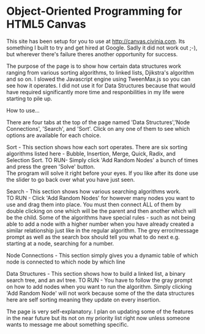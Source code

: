 Object-Oriented Programming for HTML5 Canvas
================


This site has been setup for you to use at http://canvas.civinia.com.  Its something I built to try and get hired
at Google. Sadly it did not work out ;-), but wherever there's failure theres another opportunity for success.

The purpose of the page is to show how certain data structures work ranging from various sorting algorithms, to linked lists,
Djikstra's algorithm and so on.  I slowed the Javascript engine using TweenMax.js so you can see how it operates.  I did not 
use it for Data Structures because that would have required significantly more time and responbilities in my life were starting to 
pile up.

How to use...

There are four tabs at the top of the page named 'Data Structures','Node Connections', 'Search', and 'Sort'. Click
on any one of them to see which options are available for each choice.

Sort - This section shows how each sort operates.  There are six sorting algorithms listed here -  Bubble, Insertion,            Merge, Quick, Radix, and Selection Sort.
       TO RUN- Simply click 'Add Random Nodes' a bunch of times and press the green 'Solve' button.  
       The program will solve it right before your eyes.  If you like after its done use the slider to go back over what         you have just seen.
                               
Search - This section shows how various searching algorithms work.  
         TO RUN - Click 'Add Random Nodes' for however many nodes you want to use and drag them into place.
         You must then connect ALL of them by double clicking on one which will be the parent and then another which will          be the child. Some of the algorithms have special rules - such as not being able to add a node with a higher              number when you have already created a similar 
         relationship just like in the regular algorithm. The grey error/message prompt as well as the search box should
         tell you what to do next e.g. starting at a node, searching for a number.
          
Node Connections -  This section simply gives you a dynamic table of which node is connected to which node by which line

Data Structures - This section shows how to build a linked list, a binary search tree, and an avl tree.
        TO RUN - You have to follow the gray prompt on how to add nodes when you want to run the algorithm.
        Simply clicking 'Add Random Node' will not work because some of the the data structures here are self sorting
        meaning they update on every insertion.
  
The page is very self-explanatory.  I plan on updating some of the features in the near future but its not on my priority list right now unless someone wants to message me about something specific.
